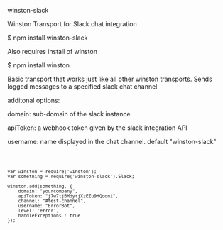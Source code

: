 winston-slack

Winston Transport for Slack chat integration

$ npm install winston-slack 

Also requires install of winston

$ npm install winston


Basic transport that works just like all other winston transports. Sends logged messages to a specified slack chat channel

additonal options:

domain: sub-domain of the slack instance 

apiToken: a webhook token given by the slack integration API

username: name displayed in the chat channel. default "winston-slack"

<code>


    var winston = require('winston');
    var something = require('winston-slack').Slack;

    winston.add(something, {
        domain: "yourcompany",
        apiToken: "j7w7tjBMdytjXzEZu9HQooni",
        channel: "#test-channel",
        username: "ErrorBot",
        level: 'error',
        handleExceptions : true
    });
</code>

